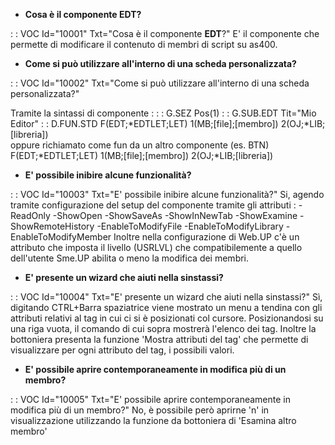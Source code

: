 - **Cosa è il componente **EDT**?**

 :  : VOC Id="10001" Txt="Cosa è il componente **EDT**?"
 E' il componente che permette di modificare il contenuto di membri di script su as400.

- **Come si può utilizzare all'interno di una scheda personalizzata?**

 :  : VOC Id="10002" Txt="Come si può utilizzare all'interno di una scheda personalizzata?"

Tramite la sintassi di componente :    :  : G.SEZ Pos(1)                      :  : G.SUB.EDT Tit="Mio Editor"        :  : D.FUN.STD F(EDT;\*EDTLET;LET) 1(MB;[file];[membro]) 2(OJ;\*LIB;[libreria])   
 oppure richiamato come fun da un altro componente (es. BTN)             
 F(EDT;\*EDTLET;LET) 1(MB;[file];[membro]) 2(OJ;\*LIB;[libreria])           
- **E' possibile inibire alcune funzionalità?**

 :  : VOC Id="10003" Txt="E' possibile inibire alcune funzionalità?"
 Si, agendo tramite configurazione del setup del componente tramite gli attributi :   -ReadOnly                                                                           -ShowOpen                                                                            -ShowSaveAs                                                                           -ShowInNewTab                                                                         -ShowExamine                                                                          -ShowRemoteHistory                                                                    -EnableToModifyFile                                                                   -EnableToModifyLibrary                                                                -EnableToModifyMember                                                                 Inoltre nella configurazione di Web.UP c'è un attributo che imposta il livello (USRLVL) che  compatibilemente a quello dell'utente Sme.UP abilita o meno la modifica dei membri.

- **E' presente un wizard che aiuti nella sinstassi?**

 :  : VOC Id="10004" Txt="E' presente un wizard che aiuti nella sinstassi?"
Sì, digitando CTRL+Barra spaziatrice viene mostrato un menu a tendina con gli attributi relativi al tag in cui ci si è posizionati col cursore.                                 Posizionandosi su una riga vuota, il comando di cui sopra mostrerà l'elenco dei tag.    Inoltre la bottoniera presenta la funzione 'Mostra attributi del tag' che permette di   visualizzare per ogni attributo del tag, i possibili valori.

- **E' possibile aprire contemporaneamente in modifica più di un membro?**

 :  : VOC Id="10005" Txt="E' possibile aprire contemporaneamente in modifica più di un membro?"
No, è possibile però aprirne 'n' in visualizzazione utilizzando la funzione da bottoniera di 'Esamina altro membro'
